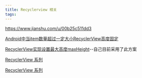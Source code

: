 ```yaml
---
title: Recyclerview 相关
tags:
---
```


https://www.jianshu.com/u/00b25c511dd3


[Android中当item数量超过一定大小RecyclerView高度固定
](https://blog.csdn.net/qqq2830/article/details/79868552)

[RecyclerView实现设置最大高度maxHeight](https://blog.csdn.net/z226688/article/details/83722638)--自己目前采用了此方案


[RecyclerView 系列](https://blog.csdn.net/zxt0601/article/category/9267588)

[RecyclerView 系列](https://blog.csdn.net/zxt0601/article/category/6398860)